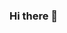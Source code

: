 ### Hi there 👋

<!--
**mikabenali/mikabenali** is a ✨ _special_ ✨ repository because its `README.md` (this file) appears on your GitHub profile.

- 🔭 I’m currently working as a fullstack web developer with Angular and Php/NodeJs.
- 🌱 I’m currently learning Python
- 💬 Ask me about anything
